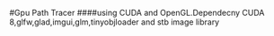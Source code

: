 #Gpu Path Tracer 
####using CUDA and OpenGL.Dependecny CUDA 8,glfw,glad,imgui,glm,tinyobjloader and stb image library
